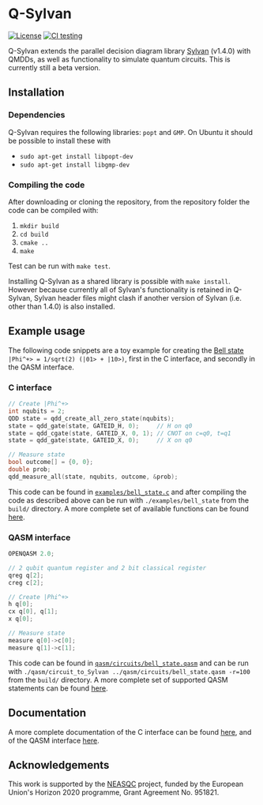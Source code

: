 # Q-Sylvan

[![License](https://img.shields.io/badge/License-Apache%202.0-blue.svg)](https://opensource.org/licenses/Apache-2.0)
[![CI testing](https://github.com/sebastiaanbrand/q-sylvan/actions/workflows/cmake.yml/badge.svg)](https://github.com/sebastiaanbrand/q-sylvan/actions/workflows/cmake.yml)

Q-Sylvan extends the parallel decision diagram library [Sylvan](https://github.com/trolando/sylvan) (v1.4.0) with QMDDs, as well as functionality to simulate quantum circuits. This is currently still a beta version.


## Installation

### Dependencies
Q-Sylvan requires the following libraries: `popt` and `GMP`. On Ubuntu it should be possible to install these with
- `sudo apt-get install libpopt-dev`
- `sudo apt-get install libgmp-dev`


### Compiling the code
After downloading or cloning the repository, from the repository folder the code can be compiled with:
1. `mkdir build`
2. `cd build`
3. `cmake ..`
4. `make`

Test can be run with `make test`.

Installing Q-Sylvan as a shared library is possible with `make install`. However because currently all of Sylvan's functionality is retained in Q-Sylvan, Sylvan header files might clash if another version of Sylvan (i.e. other than 1.4.0) is also installed.


## Example usage
The following code snippets are a toy example for creating the [Bell state](https://en.wikipedia.org/wiki/Bell_state) `|Phi^+> = 1/sqrt(2) (|01> + |10>)`, first in the C interface, and secondly in the QASM interface.

### C interface
```C
// Create |Phi^+>
int nqubits = 2;
QDD state = qdd_create_all_zero_state(nqubits);
state = qdd_gate(state, GATEID_H, 0);     // H on q0
state = qdd_cgate(state, GATEID_X, 0, 1); // CNOT on c=q0, t=q1
state = qdd_gate(state, GATEID_X, 0);     // X on q0

// Measure state
bool outcome[] = {0, 0};
double prob;
qdd_measure_all(state, nqubits, outcome, &prob);
```
This code can be found in [`examples/bell_state.c`](examples/bell_state.c) and after compiling the code as described above can be run with `./examples/bell_state` from the `build/` directory. A more complete set of available functions can be found [here](docs/documentation/c_interface.md).

### QASM interface
```C
OPENQASM 2.0;

// 2 qubit quantum register and 2 bit classical register
qreg q[2];
creg c[2];

// Create |Phi^+>
h q[0];
cx q[0], q[1];
x q[0];

// Measure state
measure q[0]->c[0];
measure q[1]->c[1];
```
This code can be found in [`qasm/circuits/bell_state.qasm`](qasm/circuits/bell_state.qasm) and can be run with `./qasm/circuit_to_Sylvan ../qasm/circuits/bell_state.qasm -r=100` from the `build/` directory. A more complete set of supported QASM statements can be found [here](docs/documentation/qasm_interface.md).


## Documentation
A more complete documentation of the C interface can be found [here](docs/documentation/c_interface.md), and of the QASM interface [here](docs/documentation/qasm_interface.md).


## Acknowledgements
This work is supported by the [NEASQC](https://cordis.europa.eu/project/id/951821) project, funded by the European Union's Horizon 2020 programme, Grant Agreement No. 951821.
